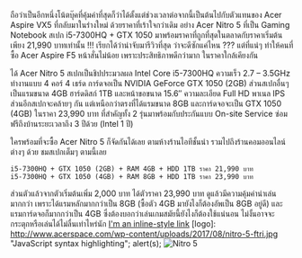 ถือว่าเป็นอีกหนึ่งโน้ตบุ๊คที่คุ้มค่าที่สุดก็ว่าได้ตั้งแต่ช่วงเวลาต่อจากนี้เป็นต้นไปกับตัวแทนของ Acer Aspire VX5 ที่กลับมาในร่างใหม่ ด้วยราคาที่เร้าใจกว่าเดิม อย่าง Acer Nitro 5 ที่เป็น Gaming Notebook สเปก i5-7300HQ + GTX 1050 มาพร้อมราคาที่ถูกที่สุดในตลาดกับราคาเริ่มต้นเพียง 21,990 บาทเท่านั้น !!! เรียกได้ว่าน่าจับมารีวิวที่สุด ว่าจะดีซักแค่ไหน ??? แต่ที่แน่ๆ ทำให้คนที่ซื้อ Acer Aspire F5 หน้าสั่นไม่น้อย เพราะประสิทธิภาพดีกว่ามาก ในราคาใกล้เคียงกัน

ได้ Acer Nitro 5 สเปกเป็นชิปประมวลผล Intel Core i5-7300HQ ความเร็ว 2.7 – 3.5GHz ทำงานแบบ 4 คอร์ 4 เธร์ด การ์ดจอเป็น NVIDIA GeForce  GTX 1050 (2GB) ส่วนสเปกอื่นๆ เป็นแรมขนาด 4GB ฮาร์ดดิสก์ 1TB และหน้าขอขนาด 15.6″ ความละเอียด Full HD พาเนล IPS ส่วนอีกสเปกจะคล้ายๆ กัน แต่เหนือกว่าตรงที่ได้แรมขนาด 8GB และการ์ดจอจะเป็น GTX 1050 (4GB) ในราคา 23,990 บาท ที่สำคัญทั้ง 2 รุ่นมาพร้อมกับประกันแบบ On-site Service ซ่อมฟรีถึงบ้านระยะเวลาถึง 3 ปีด้วย (Intel 1 ปี)

ใครพร้อมที่จะซื้อ Acer Nitro 5 ก็จัดกันได้เลย ตามห้างร้านไอทีชั้นนำ รวมไปถึงร้านคอมออนไลน์ต่างๆ ด้วย ชมสเปกเต็มๆ ตามนี้เลย

    i5-7300HQ + GTX 1050 (2GB) + RAM 4GB + HDD 1TB ราคา 21,990 บาท
    i5-7300HQ + GTX 1050 (4GB) + RAM 8GB + HDD 1TB ราคา 23,990 บาท

ส่วนตัวแล้วจากตัวเริ่มต้นเพิ่ม 2,000 บาท ได้ตัวราคา 23,990 บาท ดูแล้วมีความคุ้มค่าน่าเล่นมากกว่า เพราะได้แรมหลักมากกว่าเป็น 8GB (ซื้อตัว 4GB มายังไงก็ต้องอัพเป็น 8GB อยู่ดี) และแรมการ์ดจอก็มากกว่าเป็น 4GB ซึ่งต้องบอกว่าเล่นเกมสมัยนี้ยังไงก็ต้องใช้แน่นอน ไม่งั้นอาจจะกระตุกหรือเล่นได้ไม่ลื่นเท่าไหร่นัก
[I'm an inline-style link](https://notebookspec.com/acer-nitro-5-in-thailand-launch-price-start-21900-baht/411362/)
[logo]: http://www.acerspace.com/wp-content/uploads/2017/08/nitro-5-ftri.jpg "JavaScript syntax highlighting";
alert(s);
![Nitro 5](http://www.acerspace.com/wp-content/uploads/2017/08/nitro-5-ftri.jpg)


